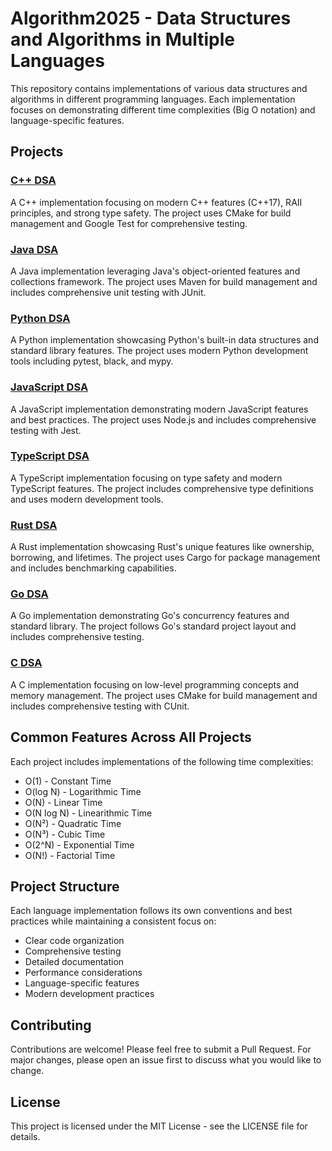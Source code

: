 # Algorithm2025 - Data Structures and Algorithms in Multiple Languages

This repository contains implementations of various data structures and algorithms in different programming languages. Each implementation focuses on demonstrating different time complexities (Big O notation) and language-specific features.

## Projects

### [C++ DSA](./cpp_dsa/README.md)

A C++ implementation focusing on modern C++ features (C++17), RAII principles, and strong type safety. The project uses CMake for build management and Google Test for comprehensive testing.

### [Java DSA](./java_dsa/README.md)

A Java implementation leveraging Java's object-oriented features and collections framework. The project uses Maven for build management and includes comprehensive unit testing with JUnit.

### [Python DSA](./python_dsa/README.md)

A Python implementation showcasing Python's built-in data structures and standard library features. The project uses modern Python development tools including pytest, black, and mypy.

### [JavaScript DSA](./javascript_dsa/README.md)

A JavaScript implementation demonstrating modern JavaScript features and best practices. The project uses Node.js and includes comprehensive testing with Jest.

### [TypeScript DSA](./typescript_dsa/README.md)

A TypeScript implementation focusing on type safety and modern TypeScript features. The project includes comprehensive type definitions and uses modern development tools.

### [Rust DSA](./rust_dsa/README.md)

A Rust implementation showcasing Rust's unique features like ownership, borrowing, and lifetimes. The project uses Cargo for package management and includes benchmarking capabilities.

### [Go DSA](./go_dsa/README.md)

A Go implementation demonstrating Go's concurrency features and standard library. The project follows Go's standard project layout and includes comprehensive testing.

### [C DSA](./c_dsa/README.md)

A C implementation focusing on low-level programming concepts and memory management. The project uses CMake for build management and includes comprehensive testing with CUnit.

## Common Features Across All Projects

Each project includes implementations of the following time complexities:

- O(1) - Constant Time
- O(log N) - Logarithmic Time
- O(N) - Linear Time
- O(N log N) - Linearithmic Time
- O(N²) - Quadratic Time
- O(N³) - Cubic Time
- O(2^N) - Exponential Time
- O(N!) - Factorial Time

## Project Structure

Each language implementation follows its own conventions and best practices while maintaining a consistent focus on:

- Clear code organization
- Comprehensive testing
- Detailed documentation
- Performance considerations
- Language-specific features
- Modern development practices

## Contributing

Contributions are welcome! Please feel free to submit a Pull Request. For major changes, please open an issue first to discuss what you would like to change.

## License

This project is licensed under the MIT License - see the LICENSE file for details.
